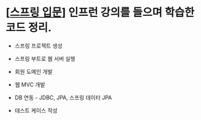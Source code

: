 # [[스프링 입문](https://www.inflearn.com/course/%EC%8A%A4%ED%94%84%EB%A7%81-%EC%9E%85%EB%AC%B8-%EC%8A%A4%ED%94%84%EB%A7%81%EB%B6%80%ED%8A%B8#)] 인프런 강의를 들으며 학습한 코드 정리.

- 스프링 프로젝트 생성

- 스프링 부트로 웹 서버 실행

- 회원 도메인 개발

- 웹 MVC 개발

- DB 연동 - JDBC, JPA, 스프링 데이터 JPA

- 테스트 케이스 작성
